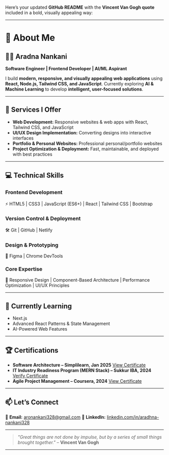   
Here’s your updated **GitHub README** with the **Vincent Van Gogh quote** included in a bold, visually appealing way:

---

# 👤 About Me

## 👩‍💻 Aradna Nankani

**Software Engineer | Frontend Developer | AI/ML Aspirant**

I build **modern, responsive, and visually appealing web applications** using **React, Node.js, Tailwind CSS, and JavaScript**. Currently exploring **AI & Machine Learning** to develop **intelligent, user-focused solutions**.

---

## 🚀 Services I Offer

* **Web Development:** Responsive websites & web apps with React, Tailwind CSS, and JavaScript
* **UI/UX Design Implementation:** Converting designs into interactive interfaces
* **Portfolio & Personal Websites:** Professional personal/portfolio websites
* **Project Optimization & Deployment:** Fast, maintainable, and deployed with best practices

---

## 💻 Technical Skills

### **Frontend Development**

⚡ HTML5 | CSS3 | JavaScript (ES6+) | React | Tailwind CSS | Bootstrap

### **Version Control & Deployment**

🛠 Git | GitHub | Netlify

### **Design & Prototyping**

🎨 Figma | Chrome DevTools

### **Core Expertise**

🚀 Responsive Design | Component-Based Architecture | Performance Optimization | UI/UX Principles

---

## 🌱 Currently Learning

* Next.js
* Advanced React Patterns & State Management
* AI-Powered Web Features

---

## 🏆 Certifications

* **Software Architecture – Simplilearn, Jan 2025**
  [View Certificate](https://www.simplilearn.com/software-architecture-fundamentals-skillup)
* **IT Industry Readiness Program (MERN Stack) – Sukkur IBA, 2024**
  [Verify Certificate](https://verifybootcamp.netlify.app/certificate/4510249262968)
* **Agile Project Management – Coursera, 2024**
  [View Certificate](https://www.coursera.org/learn/agile-project-management/home/module/1)

---

## 📫 Let’s Connect

📧 **Email:** [aronankani328@gmail.com](mailto:aronankani328@gmail.com)
💼 **LinkedIn:** [linkedin.com/in/aradhna-nankani328](https://linkedin.com/in/aradhna-nankani328)

---


> *"Great things are not done by impulse, but by a series of small things brought together."*
> – **Vincent Van Gogh**

---





